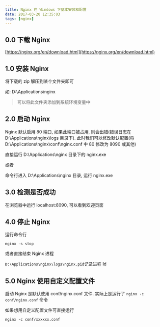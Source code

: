 ```yaml
---
title: Nginx 在 Windows 下基本安装和配置
date: 2017-03-20 12:35:03
tags: [nginx]
---
```


## 0.0 下载 Nginx
[https://nginx.org/en/download.html](https://nginx.org/en/download.html)

## 1.0 安装 Nginx
将下载的 zip 解压到某个文件夹即可

如: D:\Applications\nginx

> 可以将此文件夹添加到系统环境变量中

## 2.0 启动 Nginx
Nginx 默认启用 80 端口, 如果此端口被占用, 则会出错(错误日志在 D:\Applications\nginx\logs 目录下). 此时我们可以修改默认配置(将  D:\Applications\nginx\conf\nginx.conf 中 80 修改为 8090 或其他)

直接运行 D:\Applications\nginx 目录下的 nginx.exe

或者

命令行进入 D:\Applications\nginx 目录, 运行 nginx.exe

## 3.0 检测是否成功
在浏览器中运行 localhost:8090, 可以看到欢迎页面

## 4.0 停止 Nginx
运行命令行

`nginx -s stop`

或者直接结束 Nginx 进程

`D:\Applications\nginx\logs\nginx.pid`记录进程 Id

## 5.0 Nginx 使用自定义配置文件
启动 Nginx 是默认使用 conf/nginx.conf 文件. 实际上是运行了 `nginx -c conf/nginx.conf` 命令

如果想用自定义配置文件可直接运行

`nginx -c conf/xxxxxx.conf`
